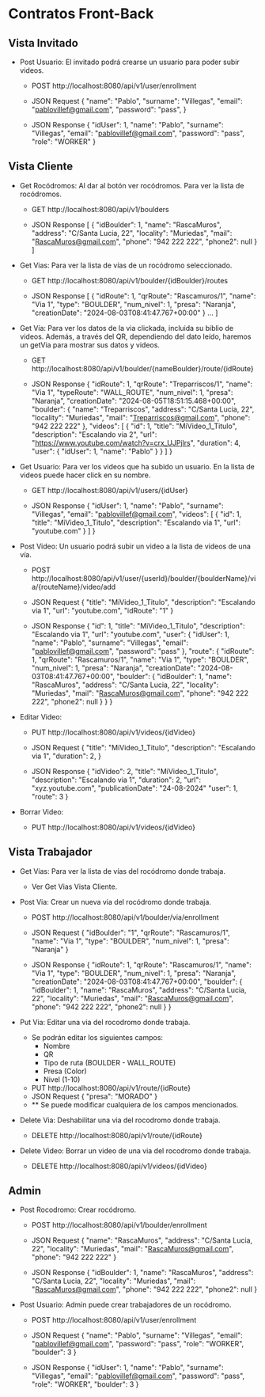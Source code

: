 # Contratos Front-Back

## Vista Invitado

- Post Usuario: El invitado podrá crearse un usuario para poder subir videos.
    - POST http://localhost:8080/api/v1/user/enrollment
    - JSON Request
      {
      "name": "Pablo",
      "surname": "Villegas",
      "email": "pablovillef@gmail.com",
      "password": "pass",
      }

    - JSON Response
      {
      "idUser": 1,
      "name": "Pablo",
      "surname": "Villegas",
      "email": "pablovillef@gmail.com",
      "password": "pass",
      "role": "WORKER"
      }

## Vista Cliente

- Get Rocódromos: Al dar al botón ver rocódromos. Para ver la lista de rocódromos.
    - GET http://localhost:8080/api/v1/boulders

    - JSON Response
      [
      {
      "idBoulder": 1,
      "name": "RascaMuros",
      "address": "C/Santa Lucia, 22",
      "locality": "Muriedas",
      "mail": "RascaMuros@gmail.com",
      "phone": "942 222 222",
      "phone2": null
      }
      ]


- Get Vias: Para ver la lista de vías de un rocódromo seleccionado.
    - GET http://localhost:8080/api/v1/boulder/{idBoulder}/routes

    - JSON Response
      [
      {
      "idRoute": 1,
      "qrRoute": "Rascamuros/1",
      "name": "Via 1",
      "type": "BOULDER",
      "num_nivel": 1,
      "presa": "Naranja",
      "creationDate": "2024-08-03T08:41:47.767+00:00"
      } ...
      ]


- Get Vía: Para ver los datos de la via clickada, incluida su biblio de videos. Además, a través del QR, dependiendo del dato leído, haremos un getVia para mostrar sus datos y videos.
    - GET http://localhost:8080/api/v1/boulder/{nameBoulder}/route/{idRoute}

    - JSON Response
{
    "idRoute": 1,
    "qrRoute": "Treparriscos/1",
    "name": "Via 1",
    "typeRoute": "WALL_ROUTE",
    "num_nivel": 1,
    "presa": "Naranja",
    "creationDate": "2024-08-05T18:51:15.468+00:00",
    "boulder": {
        "name": "Treparriscos",
        "address": "C/Santa Lucia, 22",
        "locality": "Muriedas",
        "mail": "Treparriscos@gmail.com",
        "phone": "942 222 222"
    },
    "videos": [
        {
            "id": 1,
            "title": "MiVideo_1_Titulo",
            "description": "Escalando via 2",
            "url": "https://www.youtube.com/watch?v=crx_UJPjlrs",
            "duration": 4,
            "user": {
                "idUser": 1,
                "name": "Pablo"
            }
        }
    ]
}


- Get Usuario: Para ver los videos que ha subido un usuario. En la lista de videos puede hacer click en su nombre.
    - GET http://localhost:8080/api/v1/users/{idUser}
    
    - JSON Response
      {
      "idUser": 1,
      "name": "Pablo",
      "surname": "Villegas",
      "email": "pablovillef@gmail.com",
      "videos": [
      {
      "id": 1,
      "title": "MiVideo_1_Titulo",
      "description": "Escalando via 1",
      "url": "youtube.com"
      }
      ]
      }


- Post Video: Un usuario podrá subir un video a la lista de videos de una vía.
    - POST http://localhost:8080/api/v1/user/{userId}/boulder/{boulderName}/via/{routeName}/video/add

    - JSON Request
     {
      "title": "MiVideo_1_Titulo",
      "description": "Escalando via 1",
      "url": "youtube.com",
      "idRoute": "1"
      }

    - JSON Response
      {
      "id": 1,
      "title": "MiVideo_1_Titulo",
      "description": "Escalando via 1",
      "url": "youtube.com",
      "user": {
      "idUser": 1,
      "name": "Pablo",
      "surname": "Villegas",
      "email": "pablovillef@gmail.com",
      "password": "pass"
      },
      "route": {
      "idRoute": 1,
      "qrRoute": "Rascamuros/1",
      "name": "Via 1",
      "type": "BOULDER",
      "num_nivel": 1,
      "presa": "Naranja",
      "creationDate": "2024-08-03T08:41:47.767+00:00",
      "boulder": {
      "idBoulder": 1,
      "name": "RascaMuros",
      "address": "C/Santa Lucia, 22",
      "locality": "Muriedas",
      "mail": "RascaMuros@gmail.com",
      "phone": "942 222 222",
      "phone2": null
      }
      }
      }
- Editar Video:
  - PUT http://localhost:8080/api/v1/videos/{idVideo}
  - JSON Request
    {
    "title": "MiVideo_1_Titulo",
    "description": "Escalando via 1",
    "duration": 2,
    }
  
  - JSON Response
    {
    "idVideo": 2,
    "title": "MiVideo_1_Titulo",
    "description": "Escalando via 1",
    "duration": 2,
    "url": "xyz.youtube.com",
    "publicationDate": "24-08-2024"
    "user": 1,
    "route": 3
    }
- Borrar Video:
  - PUT http://localhost:8080/api/v1/videos/{idVideo} 

## Vista Trabajador

- Get Vías: Para ver la lista de vías del rocódromo donde trabaja.
  - Ver Get Vias Vista Cliente.


- Post Via: Crear un nueva via del rocódromo donde trabaja.

    - POST http://localhost:8080/api/v1/boulder/via/enrollment

    - JSON Request
      {
      "idBoulder": "1",
      "qrRoute": "Rascamuros/1",
      "name": "Via 1",
      "type": "BOULDER",
      "num_nivel": 1,
      "presa": "Naranja"
      }

    - JSON Response
      {
      "idRoute": 1,
      "qrRoute": "Rascamuros/1",
      "name": "Via 1",
      "type": "BOULDER",
      "num_nivel": 1,
      "presa": "Naranja",
      "creationDate": "2024-08-03T08:41:47.767+00:00",
      "boulder": {
      "idBoulder": 1,
      "name": "RascaMuros",
      "address": "C/Santa Lucia, 22",
      "locality": "Muriedas",
      "mail": "RascaMuros@gmail.com",
      "phone": "942 222 222",
      "phone2": null
      }
      }


- Put Via: Editar una via del rocodromo donde trabaja.

    - Se podrán editar los siguientes campos: 
        - Nombre
        - QR
        - Tipo de ruta (BOULDER - WALL_ROUTE)
        - Presa (Color)
        - Nivel (1-10)
    - PUT http://localhost:8080/api/v1/route/{idRoute}
    - JSON Request {
      "presa": "MORADO"
      }
    - ** Se puede modificar cualquiera de los campos mencionados.


- Delete Via: Deshabilitar una via del rocodromo donde trabaja.
    - DELETE http://localhost:8080/api/v1/route/{idRoute}


- Delete Video: Borrar un video de una via del rocodromo donde trabaja.
    - DELETE http://localhost:8080/api/v1/videos/{idVideo}

## Admin

- Post Rocodromo: Crear rocódromo.

    - POST http://localhost:8080/api/v1/boulder/enrollment

    - JSON Request
      {
      "name": "RascaMuros",
      "address": "C/Santa Lucia, 22",
      "locality": "Muriedas",
      "mail": "RascaMuros@gmail.com",
      "phone": "942 222 222"
      }

    - JSON Response
      {
      "idBoulder": 1,
      "name": "RascaMuros",
      "address": "C/Santa Lucia, 22",
      "locality": "Muriedas",
      "mail": "RascaMuros@gmail.com",
      "phone": "942 222 222",
      "phone2": null
      }

- Post Usuario: Admin puede crear trabajadores de un rocódromo.
    - POST http://localhost:8080/api/v1/user/enrollment
    - JSON Request
      {
      "name": "Pablo",
      "surname": "Villegas",
      "email": "pablovillef@gmail.com",
      "password": "pass",
      "role": "WORKER",
      "boulder": 3
      }

    - JSON Response
      {
      "idUser": 1,
      "name": "Pablo",
      "surname": "Villegas",
      "email": "pablovillef@gmail.com",
      "password": "pass",
      "role": "WORKER",
      "boulder": 3
      }